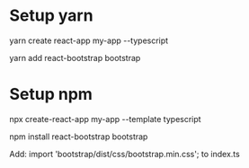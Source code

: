 # Setup yarn

yarn create react-app my-app --typescript

yarn add react-bootstrap bootstrap

# Setup npm

npx create-react-app my-app --template typescript

npm install react-bootstrap bootstrap

Add:
import 'bootstrap/dist/css/bootstrap.min.css'; to index.ts
